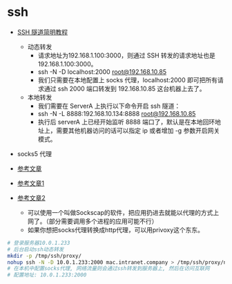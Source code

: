 # ssh

- [SSH 隧道简明教程](https://www.lixueduan.com/posts/linux/07-ssh-tunnel/)
  - 动态转发
    - 请求地址为192.168.1.100:3000，则通过 SSH 转发的请求地址也是192.168.1.100:3000。
    - ssh -N -D localhost:2000 root@192.168.10.85
    - 我们只需要在本地配置上 socks 代理，localhost:2000 即可把所有请求通过 ssh 2000 端口转发到 192.168.10.85 这台机器上去了。
  - 本地转发
    - 我们需要在 ServerA 上执行以下命令开启 ssh 隧道：
    - ssh -N -L 8888:192.168.10.134:8888 root@192.168.10.85
    - 执行后 serverA 上已经开始监听 8888 端口了，默认是在本地回环地址上，需要其他机器访问的话可以指定 ip 或者增加 -g 参数开启网关模式。

- socks5 代理

- [参考文章](https://wlwang41.github.io/content/ops/ssh%E9%9A%A7%E9%81%93%E4%BB%A3%E7%90%86.html)
- [参考文章1](https://blog.bug-maker.com/archives/47.html)
- [参考文章2](https://www.cnblogs.com/memphise/articles/6420019.html)
  - 可以使用一个叫做Sockscap的软件，把应用扔进去就能以代理的方式上网了。（部分需要调用多个进程的应用可能不行）
  - 如果你想把socks代理转换成http代理，可以用privoxy这个东东。

```bash
# 登录服务器10.0.1.233
# 后台启动ssh动态转发
mkdir -p /tmp/ssh/proxy/
nohup ssh -N -D 10.0.1.233:2000 mac.intranet.company > /tmp/ssh/proxy/nohup.out  2>&1 &
# 在本机中配置socks代理, 网络流量则会通过ssh转发到服务器上, 然后在访问互联网
# 配置地址: 10.0.1.233:2000
```
